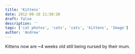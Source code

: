 ```yaml
---
title: 'Kittens'
date: 2012-09-10 21:50:20
draft: false
description: ''
tags: ['cat photos', 'cats', 'cats', 'kittens', 'Image']
author: 'Andrew'
---
```


Kittens now are ~4 weeks old still being nursed by their mum.
